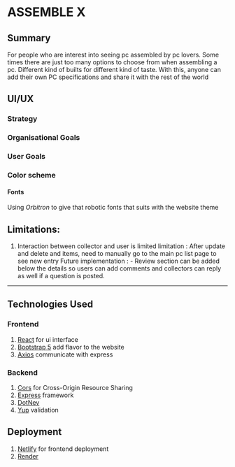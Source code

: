 # ASSEMBLE X

## Summary
For people who are interest into seeing pc assembled by pc lovers. Some times there are just too
many options to choose from when assembling a pc. Different kind of builts for different kind
of taste. With this, anyone can add their own PC specifications and share it with the rest
of the world

## UI/UX
### Strategy
### Organisational Goals



### User Goals

### Color scheme
#### Fonts
Using *Orbitron* to give that robotic fonts that suits with the website theme

## Limitations:
1. Interaction between collector and user is limited
    limitation : 
         After update and delete and items, need to manually go to the main pc list page to see new entry
    Future implementation : 
        - Review section can be added below the details so users can add comments and collectors can reply as well if a question is posted. 


---

## Technologies Used

### Frontend

1) [React](https://reactjs.org/) for ui interface
2) [Bootstrap 5](https://getbootstrap.com/docs/5.0/getting-started/introduction/) add flavor to the website
3) [Axios](https://github.com/axios/axios) communicate with express

### Backend
1) [Cors](https://www.npmjs.com/package/cors) for  Cross-Origin Resource Sharing
2) [Express](https://expressjs.com/) framework
3) [DotNev](https://www.npmjs.com/package/dotenv)
4) [Yup](https://www.npmjs.com/package/yup) validation
    

## Deployment

1) [Netlify](https://www.netlify.com/) for frontend deployment
2) [Render](https://render.com/)

